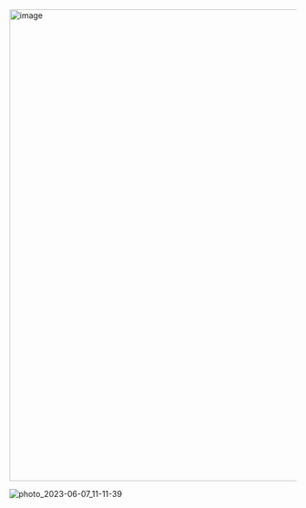 <img width="829" alt="image" src="https://github.com/jose-aese/wizeline-entregable1/assets/45864492/5d3fa4e1-91c6-438a-9cba-cf597a2333e7">

![photo_2023-06-07_11-11-39](https://github.com/jose-aese/wizeline-entregable1/assets/45864492/93279e3d-c1ae-4f4d-9809-861e073fc43e)
